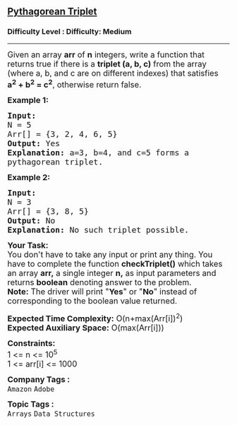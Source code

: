 <h2><a href="https://www.geeksforgeeks.org/problems/pythagorean-triplet3018/1?page=7&sortBy=submissions">Pythagorean Triplet</a></h2><h3>Difficulty Level : Difficulty: Medium</h3><hr><div class="problems_problem_content__Xm_eO"><p><span style="font-size: 18px;">Given an array <strong>arr</strong> of <strong>n</strong> integers, write a function that returns true if there is a <strong>triplet (a, b, c)</strong> from the array (where a, b, and c are on different indexes) that satisfies <strong>a<sup>2</sup>&nbsp;+ b<sup>2</sup>&nbsp;= c<sup>2</sup></strong>, otherwise return false.</span></p>
<p><span style="font-size: 18px;"><strong>Example 1:</strong></span></p>
<pre><span style="font-size: 18px;"><strong>Input:
</strong>N = 5
Arr[] = {3, 2, 4, 6, 5}
<strong>Output:</strong> Yes
<strong>Explanation:</strong> a=3, b=4, and c=5 forms a
pythagorean triplet.
</span></pre>
<p><span style="font-size: 18px;"><strong>Example 2:</strong></span></p>
<pre><span style="font-size: 18px;"><strong>Input:
</strong>N = 3
Arr[] = {3, 8, 5}
<strong>Output:</strong> No
<strong>Explanation:</strong>&nbsp;No such triplet possible.
</span></pre>
<p><span style="font-size: 18px;"><strong>Your Task:<br></strong></span><span style="font-size: 18px;">You don't have to take any input or print any thing. You have to complete the function <strong>checkTriplet()</strong>&nbsp;which takes an array <strong>arr,</strong> a single integer&nbsp;<strong>n,</strong>&nbsp;as input parameters&nbsp;and returns <strong>boolean</strong> denoting answer to the problem.<br><strong>Note:</strong>&nbsp;The driver will print "<strong>Yes</strong>" or "<strong>No</strong>" instead of corresponding to the boolean value returned.</span></p>
<p><span style="font-size: 18px;"><strong>Expected Time Complexity:</strong> O(n+max(Arr[i])<sup>2</sup>)<br><strong>Expected Auxiliary Space:</strong>&nbsp;O(max(Arr[i]))</span></p>
<p><span style="font-size: 18px;"><strong>Constraints:</strong><br>1 &lt;= n &lt;= 10<sup>5</sup><br>1 &lt;= arr[i] &lt;= 1000</span></p></div><p><span style=font-size:18px><strong>Company Tags : </strong><br><code>Amazon</code>&nbsp;<code>Adobe</code>&nbsp;<br><p><span style=font-size:18px><strong>Topic Tags : </strong><br><code>Arrays</code>&nbsp;<code>Data Structures</code>&nbsp;